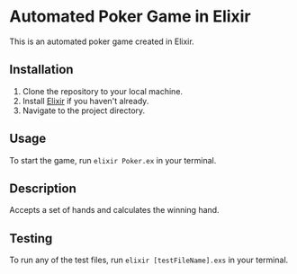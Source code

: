 # Automated Poker Game in Elixir

This is an automated poker game created in Elixir.

## Installation

1. Clone the repository to your local machine.
2. Install [Elixir](https://elixir-lang.org/install.html) if you haven't already.
3. Navigate to the project directory.

## Usage

To start the game, run `elixir Poker.ex` in your terminal.

## Description

Accepts a set of hands and calculates the winning hand.

## Testing

To run any of the test files, run `elixir [testFileName].exs` in your terminal.
